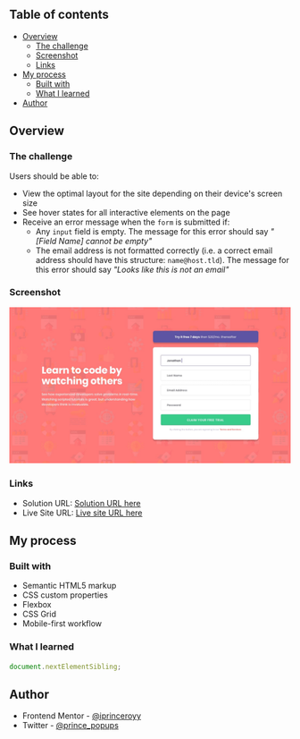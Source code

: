 ## Table of contents

-   [Overview](#overview)
    -   [The challenge](#the-challenge)
    -   [Screenshot](#screenshot)
    -   [Links](#links)
-   [My process](#my-process)
    -   [Built with](#built-with)
    -   [What I learned](#what-i-learned)
-   [Author](#author)

## Overview

### The challenge

Users should be able to:

-   View the optimal layout for the site depending on their device's screen size
-   See hover states for all interactive elements on the page
-   Receive an error message when the `form` is submitted if:
    -   Any `input` field is empty. The message for this error should say _"[Field Name] cannot be empty"_
    -   The email address is not formatted correctly (i.e. a correct email address should have this structure: `name@host.tld`). The message for this error should say _"Looks like this is not an email"_

### Screenshot

![](./assets/design/desktop-design.jpg)

### Links

-   Solution URL: [Solution URL here](https://github.com/iprinceroyy/signup-form)
-   Live Site URL: [Live site URL here](https://signup-form-prince.netlify.app/)

## My process

### Built with

-   Semantic HTML5 markup
-   CSS custom properties
-   Flexbox
-   CSS Grid
-   Mobile-first workflow

### What I learned

```js
document.nextElementSibling;
```

## Author

-   Frontend Mentor - [@iprinceroyy](https://www.frontendmentor.io/profile/iprinceroyy)
-   Twitter - [@prince_popups](https://www.twitter.com/prince_popups)
